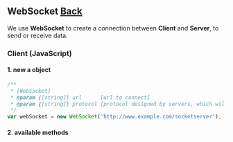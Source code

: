 ## WebSocket [Back](./../web_api.md)

We use **WebSocket** to create a connection between **Client** and **Server**, to send or receive data.

### Client (JavaScript)

#### 1. new a object

```js
/**
 * [WebSocket]
 * @param {[string]} url      [url to connect]
 * @param {[string]} protocol [protocol designed by servers, which will be a empty string by default]
 */
var webSocket = new WebSocket('http://www.example.com/socketserver');
```

#### 2. available methods

```js

```
